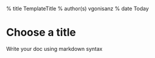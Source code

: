 % title TemplateTitle
% author(s) vgonisanz
% date Today

# Choose a title

Write your doc using markdown syntax
